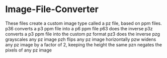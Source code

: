 # Image-File-Converter
These files create a custom image type called a pz file, based on ppm files.
p36 converts a p3 ppm file into a p6 ppm file
p63 does the inverse
p3z converts a p3 ppm file into the custom pz format
pz3 does the inverse
pzg grayscales any pz image
pzh flips any pz image horizontally
pzw widens any pz image by a factor of 2, keeping the height the same
pzn negates the pixels of any pz image
